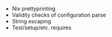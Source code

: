 * Nix prettyprinting
* Validity checks of configuration parse
* String escaping
* Test/setup/etc. requires
